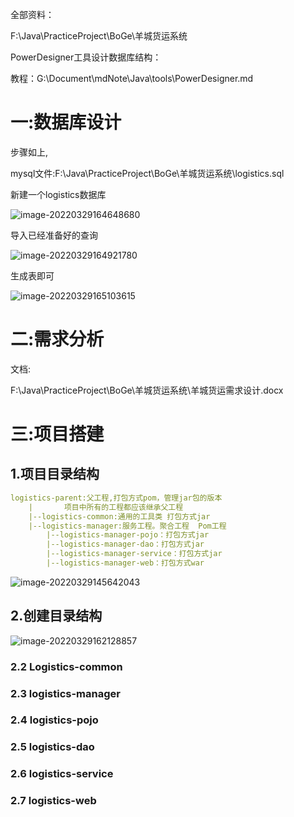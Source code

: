 全部资料：

F:\Java\PracticeProject\BoGe\羊城货运系统

PowerDesigner工具设计数据库结构：

教程：G:\Document\mdNote\Java\tools\PowerDesigner.md

# 一:数据库设计

步骤如上,

mysql文件:F:\Java\PracticeProject\BoGe\羊城货运系统\logistics.sql

新建一个logistics数据库

![image-20220329164648680](G:\Document\mdNote\Typora\image-20220329164648680.png)

导入已经准备好的查询

![image-20220329164921780](G:\Document\mdNote\Typora\image-20220329164921780.png)

生成表即可

![image-20220329165103615](G:\Document\mdNote\Typora\image-20220329165103615.png)



# 二:需求分析

文档:

F:\Java\PracticeProject\BoGe\羊城货运系统\羊城货运需求设计.docx

# 三:项目搭建

## 1.项目目录结构

```yaml
logistics-parent:父工程,打包方式pom，管理jar包的版本
    |       项目中所有的工程都应该继承父工程
    |--logistics-common:通用的工具类 打包方式jar
    |--logistics-manager:服务工程。聚合工程  Pom工程
        |--logistics-manager-pojo：打包方式jar
        |--logistics-manager-dao：打包方式jar
        |--logistics-manager-service：打包方式jar
        |--logistics-manager-web：打包方式war

```



![image-20220329145642043](G:\Document\mdNote\Typora\image-20220329145642043.png)

## 2.创建目录结构

![image-20220329162128857](G:\Document\mdNote\Typora\image-20220329162128857.png)

### 2.2 Logistics-common

### 2.3 logistics-manager

### 2.4 logistics-pojo

### 2.5 logistics-dao

### 2.6 logistics-service

### 2.7 logistics-web

